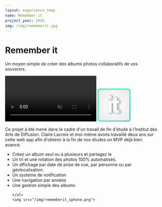 ```yaml
---
layout: experience_temp
name: Remember it
project_year: 2016
img: /img/rememberit.jpg
---
```

<div class="project_content">
<div class="project__wrapper rememberit">
    <h1>Remember it</h1><p>Un moyen simple de créer des albums photos collaboratifs de vos souvenirs.</p>
</div>
<div class="project__container back_green">
  <video autoplay loop id="video-background" muted plays-inline>
      <source src="http://rememberit.be/video/social.mp4" type="video/mp4">
      <source src="http://rememberit.be/video/social.ogv" type="video/ogv">

  </video>
    <a target="blank" href="https://rememberit.be"><img src="/img/icone_it.png"></a>
    <p>Ce projet à été mené dans le cadre d'un travail de fin d'étude à l'Institut des Arts de Diffusion. Claire Lacroix et moi-même avons travaillé deux ans sur cette web app afin d'obtenir à la fin de nos études un MVP déjà bien avancé.</p>
</div>
<div class="project__container rememberit_mockup">
    <ul class="specificite">
    <li>Créez un album seul ou à plusieurs et partagez le</li>
    <li>Un tri et une rotation des photos 100% automatisés.</li>
    <li>Un affichage par date de prise de vue, par personne ou par géolocalisation.</li>
    <li>Un systeme de notification</li>
    <li>Une navigation par années</li>
    <li>Une gestion simple des albums</li>






    </ul>
    <img src="/img/rememberit_iphone.png">
</div>
</div>
